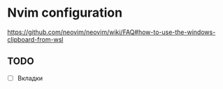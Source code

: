 # Nvim configuration

https://github.com/neovim/neovim/wiki/FAQ#how-to-use-the-windows-clipboard-from-wsl

## TODO

- [ ] Вкладки 
